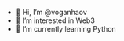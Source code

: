 - 👋 Hi, I’m @voganhaov
- 👀 I’m interested in Web3
- 🌱 I’m currently learning Python

<!---
voganhaov/voganhaov is a ✨ special ✨ repository because its `README.md` (this file) appears on your GitHub profile.
You can click the Preview link to take a look at your changes.
--->
